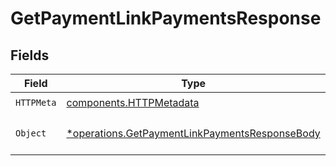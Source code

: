 # GetPaymentLinkPaymentsResponse


## Fields

| Field                                                                                                           | Type                                                                                                            | Required                                                                                                        | Description                                                                                                     |
| --------------------------------------------------------------------------------------------------------------- | --------------------------------------------------------------------------------------------------------------- | --------------------------------------------------------------------------------------------------------------- | --------------------------------------------------------------------------------------------------------------- |
| `HTTPMeta`                                                                                                      | [components.HTTPMetadata](../../models/components/httpmetadata.md)                                              | :heavy_check_mark:                                                                                              | N/A                                                                                                             |
| `Object`                                                                                                        | [*operations.GetPaymentLinkPaymentsResponseBody](../../models/operations/getpaymentlinkpaymentsresponsebody.md) | :heavy_minus_sign:                                                                                              | A list of payment objects.                                                                                      |